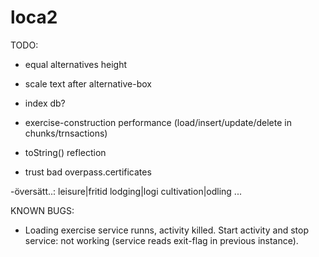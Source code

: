 # loca2

TODO:
- equal alternatives height
- scale text after alternative-box

- index db?
- exercise-construction performance (load/insert/update/delete in chunks/trnsactions)
- toString() reflection
- trust bad overpass.certificates

-översätt..:
leisure|fritid
lodging|logi
cultivation|odling
...

KNOWN BUGS:
- Loading exercise service runns, activity killed. Start activity and stop service: not working
 (service reads exit-flag in previous instance).
